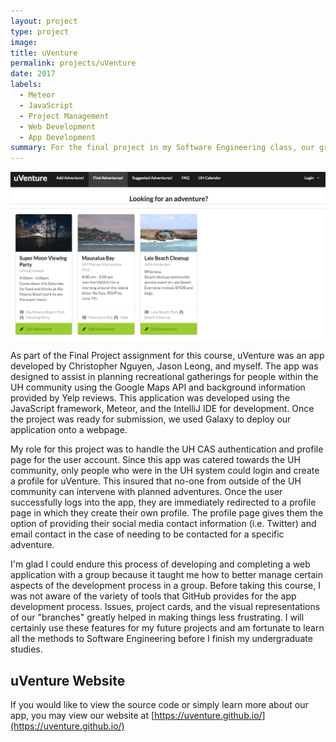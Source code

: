 ```yaml
---
layout: project
type: project
image: 
title: uVenture
permalink: projects/uVenture
date: 2017
labels:
  - Meteor
  - JavaScript
  - Project Management
  - Web Development
  - App Development
summary: For the final project in my Software Engineering class, our group created an app for social gatherings and recreational use within the UH community.
---
```


<img class="ui image" src="../images/uventure.png">

As part of the Final Project assignment for this course, uVenture was an app developed by Christopher Nguyen, Jason Leong, and myself. The app was designed to assist in planning recreational gatherings for people within the UH community using the Google Maps API and background information provided by Yelp reviews. This application was developed using the JavaScript framework, Meteor, and the IntelliJ IDE for development. Once the project was ready for submission, we used Galaxy to deploy our application onto a webpage. 

My role for this project was to handle the UH CAS authentication and profile page for the user account. Since this app was catered towards the UH community, only people who were in the UH system could login and create a profile for uVenture. This insured that no-one from outside of the UH community can intervene with planned adventures. Once the user successfully logs into the app, they are immediately redirected to a profile page in which they create their own profile. The profile page gives them the option of providing their social media contact information (i.e. Twitter) and email contact in the case of needing to be contacted for a specific adventure. 

I'm glad I could endure this process of developing and completing a web application with a group because it taught me how to better manage certain aspects of the development process in a group. Before taking this course, I was not aware of the variety of tools that GitHub provides for the app development process. Issues, project cards, and the visual representations of our "branches" greatly helped in making things less frustrating. I will certainly use these features for my future projects and am fortunate to learn all the methods to Software Engineering before I finish my undergraduate studies.

## uVenture Website

If you would like to view the source code or simply learn more about our app, you may view our website at
[https://uventure.github.io/](https://uventure.github.io/)
